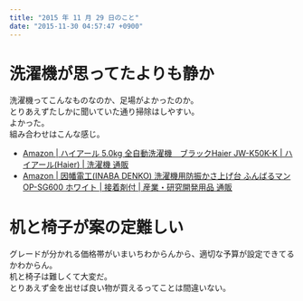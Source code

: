 ```yaml
---
title: "2015 年 11 月 29 日のこと"
date: "2015-11-30 04:57:47 +0900"
---
```


# 洗濯機が思ってたよりも静か

洗濯機ってこんなものなのか、足場がよかったのか。  
とりあえずたしかに聞いていた通り掃除はしやすい。  
よかった。  
組み合わせはこんな感じ。

- [Amazon | ハイアール 5.0kg 全自動洗濯機　ブラックHaier JW-K50K-K | ハイアール(Haier) | 洗濯機 通販](https://www.amazon.co.jp/dp/B015XKQ8KM)
- [Amazon | 因幡電工(INABA DENKO) 洗濯機用防振かさ上げ台 ふんばるマン OP-SG600 ホワイト | 接着剤付 | 産業・研究開発用品 通販](https://www.amazon.co.jp/dp/B005G2ES5U)

# 机と椅子が案の定難しい

グレードが分かれる価格帯がいまいちわからんから、適切な予算が設定できてるかわからん。  
机と椅子は難しくて大変だ。  
とりあえず金を出せば良い物が買えるってことは間違いない。
